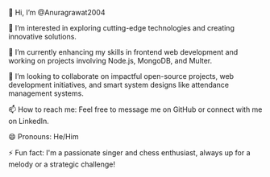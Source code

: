 👋 Hi, I’m @Anuragrawat2004

👀 I’m interested in exploring cutting-edge technologies and creating innovative solutions.

🌱 I’m currently enhancing my skills in frontend web development and working on projects involving Node.js, MongoDB, and Multer.

💞️ I’m looking to collaborate on impactful open-source projects, web development initiatives, and smart system designs like attendance management systems.

📫 How to reach me: Feel free to message me on GitHub or connect with me on LinkedIn.

😄 Pronouns: He/Him

⚡ Fun fact: I'm a passionate singer and chess enthusiast, always up for a melody or a strategic challenge!

